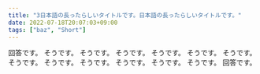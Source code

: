 ```yaml
---
title: "3日本語の長ったらしいタイトルです。日本語の長ったらしいタイトルです。"
date: 2022-07-18T20:07:03+09:00
tags: ["baz", "Short"]
---
```


回答です。
そうです。
そうです。
そうです。
そうです。
そうです。
そうです。
そうです。
そうです。
そうです。
そうです。
そうです。
そうです。
回答です。
